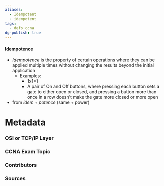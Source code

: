 ```yaml
---
aliases:
  - Idempotent
  - idempotent
tags:
  - defs_ccna
dg-publish: true
---
```

#### Idempotence
- *Idempotence* is the property of certain operations where they can be applied multiple times without changing the results beyond the initial application
	- Examples:
		- 1x1=1
		- A pair of On and Off buttons, where pressing each button sets a gate to either open or closed, and pressing a button more than once in a row doesn't make the gate more closed or more open
- from *idem* + *potence* (same + power)




# Metadata
### OSI or TCP/IP Layer

### CCNA Exam Topic

### Contributors

### Sources


